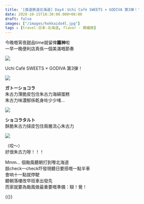 ```yaml
---
title: '[食道鉄道北海道] Day4：Uchi Café SWEETS × GODIVA 第3弾！'
date: 2020-10-15T18:30:00.000+08:00
draft: false
images: ["/images/hokkaido4l.jpg"]
tags : [travel-日本-北海道, flavor - 螞蟻族]
---
```


今晚嘅宵夜甜品time就留俾**籮神**啦  
一早一晚便利店真係一個美滿嘅節奏 

![](/images/hokkaido4l.jpg)

Uchi Café SWEETS × GODIVA 第3弾！  

![](/images/hokkaido4l1.jpg)

**ガトーショコラ**  
朱古力薄脆皮包住朱古力海綿蛋糕  
朱古力味濃郁係乾身咗少少啫...  

![](/images/hokkaido4l2.jpg)

**ショコラタルト**  
酥脆朱古力撻皮包住兩層流心朱古力  

![](/images/hokkaido4l3.jpg)

（咬～）  
好很朱古力呀！！！  
  
  
  
Mmm... 個颱風聽朝打到嚟北海道  
朕check一check吓發現聽日要搭嘅一點半車  
會响十一點就停駛  
聽朝落樓改早班車出發先  
而家就要為颱風做最重要嘅準備：瞓！覺！    
  
  
  
{{<hokkaido>}}
